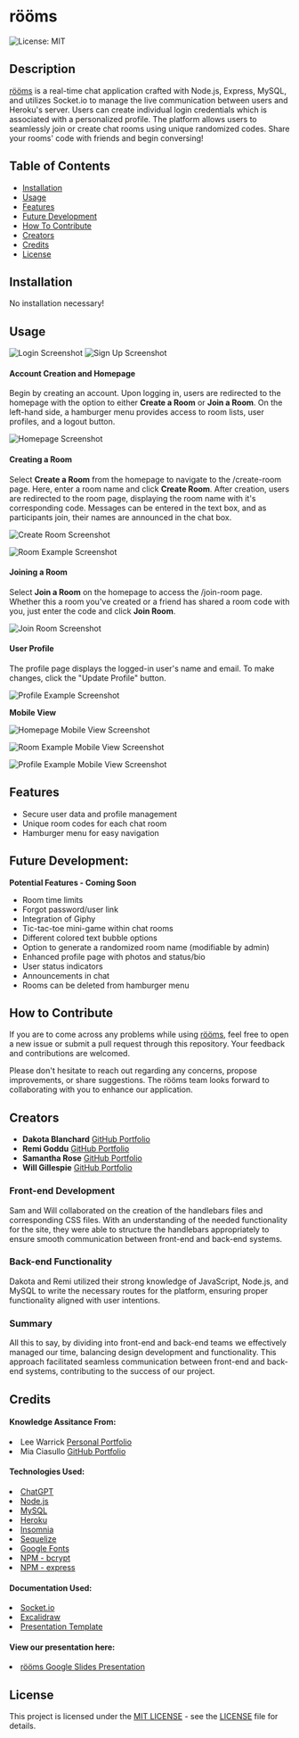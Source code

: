 # rööms
![License: MIT](https://img.shields.io/badge/License-MIT-yellow.svg)

## Description

<a href="https://rooms-3226fb27d847.herokuapp.com/login">rööms</a> is a real-time chat application crafted with Node.js, Express, MySQL, and utilizes Socket.io to manage the live communication between users and Heroku's server. Users can create individual login credentials which is associated with a personalized profile. The platform allows users to seamlessly join or create chat rooms using unique randomized codes. Share your rooms' code with friends and begin conversing!

## Table of Contents

- [Installation](#installation)
- [Usage](#usage)
- [Features](#features)
- [Future Development](#future-development)
- [How To Contribute](#how-to-contribute)
- [Creators](#creators)
- [Credits](#credits)
- [License](#license)

## Installation

No installation necessary!

## Usage

![Login Screenshot](/public/assets/screenshots/login-sc.png)
![Sign Up Screenshot](/public/assets/screenshots/signup-sc.png)
<br>

#### Account Creation and Homepage
Begin by creating an account. Upon logging in, users are redirected to the homepage with the option to either **Create a Room** or **Join a Room**. On the left-hand side, a hamburger menu provides access to room lists, user profiles, and a logout button.

![Homepage Screenshot](/public/assets/screenshots/home-sc.png)

#### Creating a Room
Select **Create a Room** from the homepage to navigate to the /create-room page. Here, enter a room name and click **Create Room**. After creation, users are redirected to the room page, displaying the room name with it's corresponding code. Messages can be entered in the text box, and as participants join, their names are announced in the chat box. 

![Create Room Screenshot](/public/assets/screenshots/create-room-sc.png)

![Room Example Screenshot](/public/assets/screenshots/room-sc.png)

#### Joining a Room
Select **Join a Room** on the homepage to access the /join-room page. Whether this a room you've created or a friend has shared a room code with you, just enter the code and click **Join Room**.

![Join Room Screenshot](/public/assets/screenshots/join-room-sc.png)

#### User Profile
The profile page displays the logged-in user's name and email. To make changes, click the "Update Profile" button.

![Profile Example Screenshot](/public/assets/screenshots/profile-sc.png)

**Mobile View**

![Homepage Mobile View Screenshot](/public/assets/screenshots/home-mobile-sc.png)

![Room Example Mobile View Screenshot](/public/assets/screenshots/room-mobile-sc.png)

![Profile Example Mobile View Screenshot](/public/assets/screenshots/profile-mobile-sc.png)

## Features

- Secure user data and profile management
- Unique room codes for each chat room
- Hamburger menu for easy navigation

## Future Development:

**Potential Features - Coming Soon**
- Room time limits
- Forgot password/user link
- Integration of Giphy
- Tic-tac-toe mini-game within chat rooms
- Different colored text bubble options
- Option to generate a randomized room name (modifiable by admin)
- Enhanced profile page with photos and status/bio
- User status indicators
- Announcements in chat
- Rooms can be deleted from hamburger menu 

## How to Contribute 

If you are to come across any problems while using <a href="https://rooms-3226fb27d847.herokuapp.com/login">rööms</a>, feel free to open a new issue or submit a pull request through this repository. Your feedback and contributions are welcomed.

Please don't hesitate to reach out regarding any concerns, propose improvements, or share suggestions. The rööms team looks forward to collaborating with you to enhance our application.

## Creators

- **Dakota Blanchard** <a href="https://github.com/dakotablanchard">GitHub Portfolio</a>
- **Remi Goddu** <a href="https://github.com/rgoddu">GitHub Portfolio</a>
- **Samantha Rose** <a href="https://github.com/samanthashleyrose">GitHub Portfolio</a>
- **Will Gillespie** <a href="https://github.com/CharlesWGillespie">GitHub Portfolio</a>

### Front-end Development
Sam and Will collaborated on the creation of the handlebars files and corresponding CSS files. With an understanding of the needed functionality for the site, they were able to structure the handlebars appropriately to ensure smooth communication between front-end and back-end systems.

### Back-end Functionality
Dakota and Remi utilized their strong knowledge of JavaScript, Node.js, and MySQL to write the necessary routes for the platform, ensuring proper functionality aligned with user intentions.

### Summary
All this to say, by dividing into front-end and back-end teams we effectively managed our time, balancing design development and functionality. This approach facilitated seamless communication between front-end and back-end systems, contributing to the success of our project.

## Credits

#### Knowledge Assitance From:
<li>Lee Warrick <a href="https://leewarrick.com/">Personal Portfolio</a></li>
<li>Mia Ciasullo <a href="https://github.com/miacias">GitHub Portfolio</a></li>

#### Technologies Used:
<li><a href="https://chat.openai.com/">ChatGPT</a></li>
<li><a href="https://nodejs.org/en/">Node.js</a></li>
<li><a href="https://www.mysql.com/">MySQL</a></li>
<li><a href="https://heroku.com">Heroku</a></li>
<li><a href="https://insomnia.rest/download">Insomnia</a></li>
<li><a href="https://sequelize.org/">Sequelize</a></li>
<li><a href="https://fonts.googleapis.com/css2?family=Inconsolata&display=swap">Google Fonts</a></li>
<li><a href="https://www.npmjs.com/package/bcrypt">NPM - bcrypt</a></li>
<li><a href="https://www.npmjs.com/package/express">NPM - express</a></li>

#### Documentation Used:
<li><a href="https://socket.io/docs/v4/">Socket.io</a></li>
<li><a href="https://excalidraw.com/#room=36ba08fdaadfa2fb3590,SoUZJdBk8L88Ld1oL3mAlg">Excalidraw</a></li>
<li><a href="https://docs.google.com/presentation/d/10QaO9KH8HtUXj__81ve0SZcpO5DbMbqqQr4iPpbwKks/edit#slide=id.p">Presentation Template</a></li>

#### View our presentation here:
<li><a href="https://docs.google.com/presentation/d/1hDj0UxF-PeC_Pmg_7C7_-xHefFZZGJbCHlQ6SRxgUUs/edit#slide=id.p">rööms Google Slides Presentation</a></li>

## License

This project is licensed under the <a href="https://opensource.org/licenses/MIT">MIT LICENSE</a> - see the [LICENSE](./LICENSE) file for details.